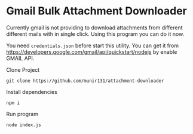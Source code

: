 # Gmail Bulk Attachment Downloader

Currently gmail is not providing to download attachments from different different mails with in single click. Using this program you can do it now.

You need `credentials.json` before start this utility. You can get it from https://developers.google.com/gmail/api/quickstart/nodejs by enable GMAIL API.

Clone Project

`git clone https://github.com/munir131/attachment-downloader`

Install dependencies

`npm i`

Run program

`node index.js`
